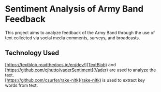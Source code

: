 # Sentiment Analysis of Army Band Feedback

This project aims to analyze feedback of the Army Band through the use of text collected via social media comments, surveys, and broadcasts.

## Technology Used
[https://textblob.readthedocs.io/en/dev/](TextBlob) and [https://github.com/cjhutto/vaderSentiment](Vader) are used to analyze the text.  
[https://github.com/csurfer/rake-nltk](rake-nltk) is used to extract key words from text.  
